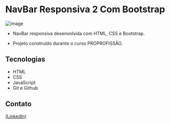 # NavBar Responsiva 2 Com Bootstrap

![image](https://github.com/JoaoEduSB/NavBarResponsiva_2_Com_Bootstrap-/assets/146045770/ddcd2a2a-f625-41d4-8fb4-eaaeae6c9210)

- NavBar responsiva desenvolvida com HTML, CSS e Bootstrap.

- Projeto construído durante o curso PROPROFISSÃO.

## Tecnologias

- HTML
- CSS
- JavaScript
- Git e Github

## Contato
[(LinkedIn)](https://www.linkedin.com/in/joaoedusb/)
